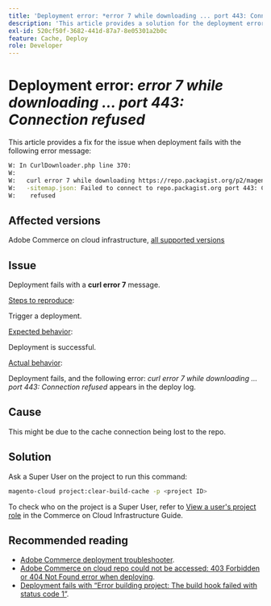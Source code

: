 ```yaml
---
title: 'Deployment error: *error 7 while downloading ... port 443: Connection refused*'
description: 'This article provides a solution for the deployment error: *"error 7 while downloading ... port 443: Connection refused"*.'
exl-id: 520cf50f-3682-441d-87a7-8e05301a2b0c
feature: Cache, Deploy
role: Developer
---
```

# Deployment error: *error 7 while downloading ... port 443: Connection refused*

This article provides a fix for the issue when deployment fails with the following error message:

```bash
W: In CurlDownloader.php line 370:
W:
W:   curl error 7 while downloading https://repo.packagist.org/p2/magento/module
W:   -sitemap.json: Failed to connect to repo.packagist.org port 443: Connection
W:    refused
```

## Affected versions

Adobe Commerce on cloud infrastructure, [all supported versions](https://www.adobe.com/content/dam/cc/en/legal/terms/enterprise/pdfs/Adobe-Commerce-Software-Lifecycle-Policy.pdf)

## Issue

Deployment fails with a **curl error 7** message. 

 <u>Steps to reproduce</u>:

 Trigger a deployment.

 <u>Expected behavior</u>:

 Deployment is successful.

 <u>Actual behavior</u>:

 Deployment fails, and the following error: *curl error 7 while downloading ... port 443: Connection refused* appears in the deploy log.

## Cause

 This might be due to the cache connection being lost to the repo.

## Solution

 Ask a Super User on the project to run this command:

 ```bash
 magento-cloud project:clear-build-cache -p <project ID>
 ```

To check who on the project is a Super User, refer to [View a user's project role](/docs/commerce-cloud-service/user-guide/project/user-access.html?lang=en#view-a-user’s-project-role) in the Commerce on Cloud Infrastructure Guide.

## Recommended reading

* [Adobe Commerce deployment troubleshooter](/docs/commerce-knowledge-base/kb/troubleshooting/deployment/magento-deployment-troubleshooter.html).
* [Adobe Commerce on cloud repo could not be accessed: 403 Forbidden or 404 Not Found error when deploying](/docs/commerce-knowledge-base/kb/troubleshooting/deployment/magento-commerce-cloud-repo-could-not-be-accessed-403-forbidden-or-404-not-found-error-when-deploying.html).
* [Deployment fails with “Error building project: The build hook failed with status code 1”](/docs/commerce-knowledge-base/kb/troubleshooting/deployment/deployment-fails-with-error-building-project-the-build-hook-failed-with-status-code-1.html).
